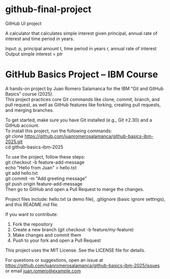 # github-final-project
GitHub UI project

A calculator that calculates simple interest given principal, annual rate of interest and time period in years.

Input:
   p, principal amount
   t, time period in years
   r, annual rate of interest
Output
   simple interest = p*t*r

   # GitHub Basics Project – IBM Course  
A hands-on project by Juan Romero Salamanca for the IBM “Git and GitHub Basics” course (2025).  
This project practices core Git commands like clone, commit, branch, and pull request, as well as GitHub features like forking, creating pull requests, and merging branches.  

To get started, make sure you have Git installed (e.g., Git ≥2.30) and a GitHub account.  
To install this project, run the following commands:  
git clone https://github.com/juanromerosalamanca/github-basics-ibm-2025.git  
cd github-basics-ibm-2025  

To use the project, follow these steps:  
git checkout -b feature-add-message  
echo "Hello from Juan" > hello.txt  
git add hello.txt  
git commit -m "Add greeting message"  
git push origin feature-add-message  
Then go to GitHub and open a Pull Request to merge the changes.  

Project files include: hello.txt (a demo file), .gitignore (basic ignore settings), and this README.md file.  

If you want to contribute:  
1. Fork the repository  
2. Create a new branch (git checkout -b feature/my-feature)  
3. Make changes and commit them  
4. Push to your fork and open a Pull Request  

This project uses the MIT License. See the LICENSE file for details.  

For questions or suggestions, open an issue at https://github.com/juanromerosalamanca/github-basics-ibm-2025/issues or email juan.romero@example.com
